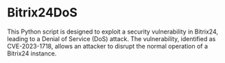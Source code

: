 # Bitrix24DoS
This Python script is designed to exploit a security vulnerability in Bitrix24, leading to a Denial of Service (DoS) attack. The vulnerability, identified as CVE-2023-1718, allows an attacker to disrupt the normal operation of a Bitrix24 instance.
